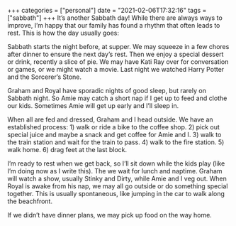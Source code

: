 +++
categories = ["personal"]
date = "2021-02-06T17:32:16"
tags = ["sabbath"]
+++
It’s another Sabbath day! While there are always ways to improve, I’m happy that our family has found a rhythm that often leads to rest. This is how the day usually goes:

Sabbath starts the night before, at supper. We may squeeze in a few chores after dinner to ensure the next day’s rest. Then we enjoy a special dessert or drink, recently a slice of pie. We may have Kati Ray over for conversation or games, or we might watch a movie. Last night we watched Harry Potter and the Sorcerer’s Stone.

Graham and Royal have sporadic nights of good sleep, but rarely on Sabbath night. So Amie may catch a short nap if I get up to feed and clothe our kids. Sometimes Amie will get up early and I’ll sleep in.

When all are fed and dressed, Graham and I head outside. We have an established process: 1) walk or ride a bike to the coffee shop. 2) pick out special juice and maybe a snack and get coffee for Amie and I. 3) walk to the train station and wait for the train to pass. 4) walk to the fire station. 5) walk home. 6) drag feet at the last block.

I’m ready to rest when we get back, so I’ll sit down while the kids play (like I’m doing now as I write this). The we wait for lunch and naptime. Graham will watch a show, usually Stinky and Dirty, while Amie and I veg out. When Royal is awake from his nap, we may all go outside or do something special together. This is usually spontaneous, like jumping in the car to walk along the beachfront.

If we didn’t have dinner plans, we may pick up food on the way home.
               